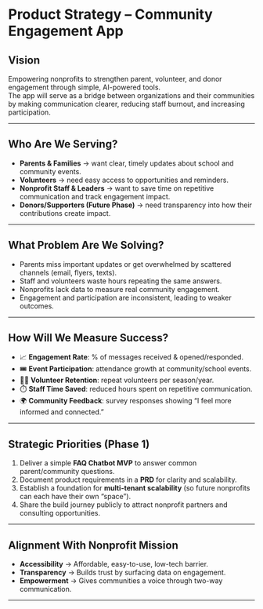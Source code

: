 
# Product Strategy – Community Engagement App

## Vision
Empowering nonprofits to strengthen parent, volunteer, and donor engagement through simple, AI-powered tools.  
The app will serve as a bridge between organizations and their communities by making communication clearer, reducing staff burnout, and increasing participation.  

---

## Who Are We Serving?
- **Parents & Families** → want clear, timely updates about school and community events.  
- **Volunteers** → need easy access to opportunities and reminders.  
- **Nonprofit Staff & Leaders** → want to save time on repetitive communication and track engagement impact.  
- **Donors/Supporters (Future Phase)** → need transparency into how their contributions create impact.  

---

## What Problem Are We Solving?
- Parents miss important updates or get overwhelmed by scattered channels (email, flyers, texts).  
- Staff and volunteers waste hours repeating the same answers.  
- Nonprofits lack data to measure real community engagement.  
- Engagement and participation are inconsistent, leading to weaker outcomes.  

---

## How Will We Measure Success?
- 📈 **Engagement Rate**: % of messages received & opened/responded.  
- 🎟️ **Event Participation**: attendance growth at community/school events.  
- 🙋🏾 **Volunteer Retention**: repeat volunteers per season/year.  
- ⏱️ **Staff Time Saved**: reduced hours spent on repetitive communication.  
- 🌍 **Community Feedback**: survey responses showing “I feel more informed and connected.”  

---

## Strategic Priorities (Phase 1)
1. Deliver a simple **FAQ Chatbot MVP** to answer common parent/community questions.  
2. Document product requirements in a **PRD** for clarity and scalability.  
3. Establish a foundation for **multi-tenant scalability** (so future nonprofits can each have their own “space”).  
4. Share the build journey publicly to attract nonprofit partners and consulting opportunities.  

---

## Alignment With Nonprofit Mission
- **Accessibility** → Affordable, easy-to-use, low-tech barrier.  
- **Transparency** → Builds trust by surfacing data on engagement.  
- **Empowerment** → Gives communities a voice through two-way communication.  

---
